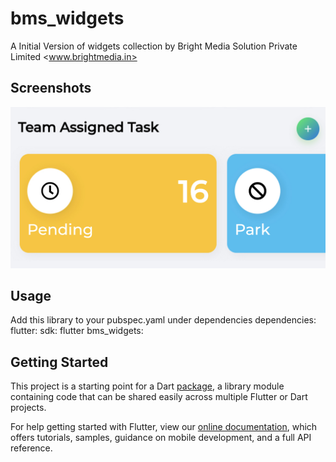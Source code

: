 # bms_widgets

A Initial Version of widgets collection by Bright Media Solution Private Limited <www.brightmedia.in>

## Screenshots
<img src="ss.PNG">

## Usage
Add this library to your pubspec.yaml under dependencies
dependencies:
  flutter:
    sdk: flutter
    bms_widgets:


## Getting Started

This project is a starting point for a Dart
[package](https://flutter.dev/developing-packages/),
a library module containing code that can be shared easily across
multiple Flutter or Dart projects.

For help getting started with Flutter, view our 
[online documentation](https://flutter.dev/docs), which offers tutorials, 
samples, guidance on mobile development, and a full API reference.
